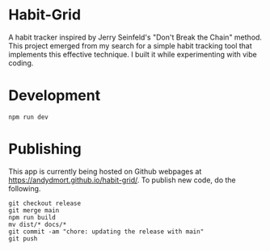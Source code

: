# Habit-Grid

A habit tracker inspired by Jerry Seinfeld's "Don't Break the Chain" method. This project emerged from my search for a simple habit tracking tool that implements this effective technique. I built it while experimenting with vibe coding.


# Development

```
npm run dev
```

# Publishing

This app is currently being hosted on Github webpages at https://andydmort.github.io/habit-grid/. To publish new code, do the following.

```
git checkout release
git merge main
npm run build
mv dist/* docs/*
git commit -am "chore: updating the release with main"
git push
```
